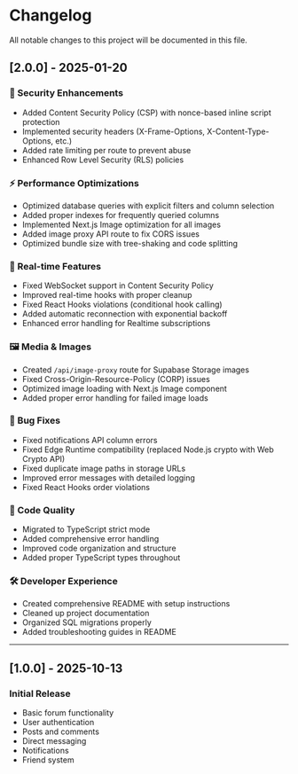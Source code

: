 # Changelog

All notable changes to this project will be documented in this file.

## [2.0.0] - 2025-01-20

### 🔐 Security Enhancements
- Added Content Security Policy (CSP) with nonce-based inline script protection
- Implemented security headers (X-Frame-Options, X-Content-Type-Options, etc.)
- Added rate limiting per route to prevent abuse
- Enhanced Row Level Security (RLS) policies

### ⚡ Performance Optimizations  
- Optimized database queries with explicit filters and column selection
- Added proper indexes for frequently queried columns
- Implemented Next.js Image optimization for all images
- Added image proxy API route to fix CORS issues
- Optimized bundle size with tree-shaking and code splitting

### 🔄 Real-time Features
- Fixed WebSocket support in Content Security Policy
- Improved real-time hooks with proper cleanup
- Fixed React Hooks violations (conditional hook calling)
- Added automatic reconnection with exponential backoff
- Enhanced error handling for Realtime subscriptions

### 🖼️ Media & Images
- Created `/api/image-proxy` route for Supabase Storage images
- Fixed Cross-Origin-Resource-Policy (CORP) issues
- Optimized image loading with Next.js Image component
- Added proper error handling for failed image loads

### 🐛 Bug Fixes
- Fixed notifications API column errors
- Fixed Edge Runtime compatibility (replaced Node.js crypto with Web Crypto API)
- Fixed duplicate image paths in storage URLs
- Improved error messages with detailed logging
- Fixed React Hooks order violations

### 📝 Code Quality
- Migrated to TypeScript strict mode
- Added comprehensive error handling
- Improved code organization and structure
- Added proper TypeScript types throughout

### 🛠️ Developer Experience
- Created comprehensive README with setup instructions
- Cleaned up project documentation
- Organized SQL migrations properly
- Added troubleshooting guides in README

---

## [1.0.0] - 2025-10-13

### Initial Release
- Basic forum functionality
- User authentication
- Posts and comments
- Direct messaging
- Notifications
- Friend system
